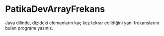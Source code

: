 # PatikaDevArrayFrekans
Java dilinde, dizideki elemanların kaç kez tekrar edildiğini yani frekanslarını bulan programı yazınız.
